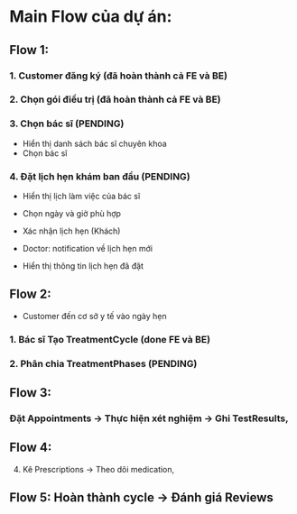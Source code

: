 # Main Flow của dự án:

## Flow 1:

### 1. Customer đăng ký (đã hoàn thành cả FE và BE)

### 2. Chọn gói điều trị (đã hoàn thành cả FE và BE)

### 3. Chọn bác sĩ (PENDING)

- Hiển thị danh sách bác sĩ chuyên khoa
- Chọn bác sĩ

### 4. Đặt lịch hẹn khám ban đầu (PENDING)

- Hiển thị lịch làm việc của bác sĩ
- Chọn ngày và giờ phù hợp
- Xác nhận lịch hẹn (Khách)

- Doctor: notification về lịch hẹn mới
- Hiển thị thông tin lịch hẹn đã đặt

## Flow 2:

- Customer đến cơ sở y tế vào ngày hẹn

### 1. Bác sĩ Tạo TreatmentCycle (done FE và BE)

### 2. Phân chia TreatmentPhases (PENDING)

## Flow 3:

### Đặt Appointments → Thực hiện xét nghiệm → Ghi TestResults,

## Flow 4:

4. Kê Prescriptions → Theo dõi medication,

## Flow 5: Hoàn thành cycle → Đánh giá Reviews
